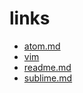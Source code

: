 







# links

- [atom.md](atom.md)
- [vim](vim)
- [readme.md](readme.md)
- [sublime.md](sublime.md)
